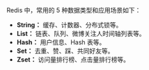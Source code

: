 Redis 中，常用的 5 种数据类型和应用场景如下：

- **String：** 缓存、计数器、分布式锁等。
- **List：** 链表、队列、微博关注人时间轴列表等。
- **Hash：** 用户信息、Hash 表等。
- **Set：** 去重、赞、踩、共同好友等。
- **Zset：** 访问量排行榜、点击量排行榜等。